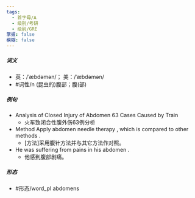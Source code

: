 ```yaml
---
tags:
  - 首字母/A
  - 级别/考研
  - 级别/GRE
掌握: false
模糊: false
---
```

##### 词义
- 英：/ˈæbdəmən/； 美：/ˈæbdəmən/
- #词性/n  (昆虫的)腹部；腹(部)
##### 例句
- Analysis of Closed Injury of Abdomen 63 Cases Caused by Train
	- 火车致闭合性腹外伤63例分析
- Method Apply abdomen needle therapy , which is compared to other methods .
	- [方法]采用腹针方法并与其它方法作对照。
- He was suffering from pains in his abdomen .
	- 他感到腹部剧痛。
##### 形态
- #形态/word_pl abdomens
